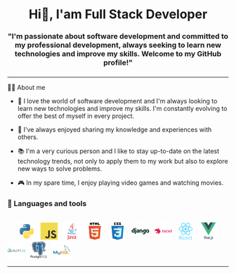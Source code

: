 <!DOCTYPE html>
<html lang="en">
<head>
    <meta charset="UTF-8">
    <meta http-equiv="X-UA-Compatible" content="IE=edge">
    <meta name="viewport" content="width=device-width, initial-scale=1.0">
</head>
<body>
    <div align="center">
        <h1 align="center">
            Hi👋, I'am Full Stack Developer
        </h1>
        <h3 align="center">
             "I'm passionate about software development and committed to my professional development, always seeking to learn new technologies and improve my skills. Welcome to my GitHub profile!"
        <h3>
    </div>    
</body>
</html>
  
 ---        
 👨‍💻 About me
  - 🚀 I love the world of software development and I'm always looking to learn new technologies and improve my skills. I'm constantly evolving to offer         the best of myself in every project.

  - 🌟 I've always enjoyed sharing my knowledge and experiences with others.

  - 📚 I'm a very curious person and I like to stay up-to-date on the latest technology trends, not only to apply them to my work but also to explore new        ways to solve problems.

  - 🎮 In my spare time, I enjoy playing video games and watching movies.
  
<!DOCTYPE html>
<html lang="en">
<head>
    <meta charset="UTF-8">
    <meta http-equiv="X-UA-Compatible" content="IE=edge">
    <meta name="viewport" content="width=device-width, initial-scale=1.0">

</head>
<body>
    <div align="left">
        <h3>🔨 Languages and tools</h3>&nbsp;
     &nbsp;&nbsp;   <div >
        &nbsp;&nbsp;  &nbsp;&nbsp;  <img src="https://github.com/devicons/devicon/blob/master/icons/python/python-original.svg" height="40" width="40"/>&nbsp;&nbsp;
            <img src="https://github.com/devicons/devicon/blob/master/icons/javascript/javascript-original.svg" height="40" width="40"/>&nbsp;&nbsp;
            <img src="https://github.com/devicons/devicon/blob/master/icons/java/java-original-wordmark.svg" height="40" width="40"/>&nbsp;&nbsp;
            <img src="https://github.com/devicons/devicon/blob/master/icons/html5/html5-original-wordmark.svg" height="40" width="40"/>&nbsp;&nbsp;
            <img src="https://github.com/devicons/devicon/blob/master/icons/css3/css3-original-wordmark.svg" height="40" width="40"/>&nbsp;&nbsp;
            <img src="https://github.com/devicons/devicon/blob/master/icons/django/django-plain-wordmark.svg" height="40" width="40"/>&nbsp;&nbsp;
            <img src="https://github.com/devicons/devicon/blob/master/icons/nestjs/nestjs-plain-wordmark.svg" height="40" width="40">&nbsp;&nbsp;
            <img src="https://github.com/devicons/devicon/blob/master/icons/react/react-original-wordmark.svg" height="40" width="40">&nbsp;&nbsp;
            <img src="https://github.com/devicons/devicon/blob/master/icons/vuejs/vuejs-original-wordmark.svg" height="40" width="40">&nbsp;&nbsp;
            <img src="https://github.com/devicons/devicon/blob/master/icons/nuxtjs/nuxtjs-original-wordmark.svg" height="40" width="40">&nbsp;&nbsp;
            <img src="https://github.com/devicons/devicon/blob/master/icons/postgresql/postgresql-original-wordmark.svg" height="40" width="40">&nbsp;&nbsp;
            <img src="https://github.com/devicons/devicon/blob/master/icons/mysql/mysql-original-wordmark.svg" height="40" width="40">&nbsp;
        </div>
    </div>
    <hr/>
  
</body>
</html>

